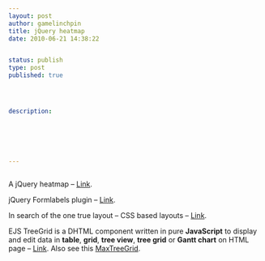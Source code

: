 ```yaml
---
layout: post
author: gamelinchpin
title: jQuery heatmap
date: 2010-06-21 14:38:22


status: publish
type: post
published: true




description:






---
```

<div style="float: left;">



</div>

<div style="float: left;">



</div>

<div style="clear:both">

</div>

A jQuery heatmap –
[Link](http://tympanus.net/codrops/2010/02/08/a-jquery-heat-map/).

jQuery Formlabels plugin –
[Link](http://o2v.net/blog/jquery-formlabels-plugin).

In search of the one true layout – CSS based layouts –
[Link](http://positioniseverything.net/articles/onetruelayout/).

EJS TreeGrid is a DHTML component written in pure **JavaScript** to
display and edit data in **table**, **grid**, **tree view**, **tree
grid** or **Gantt chart** on HTML page –
[Link](http://www.treegrid.com/treegrid/www/). Also see this
[MaxTreeGrid](http://maxtreegrid.com/).
